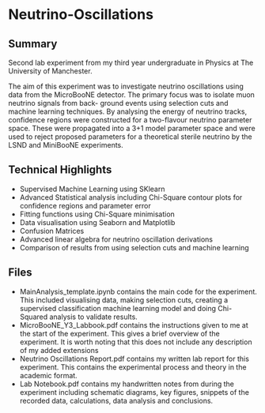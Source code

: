# Neutrino-Oscillations
## Summary
Second lab experiment from my third year undergraduate in Physics at The University of Manchester.

The aim of this experiment was to investigate neutrino oscillations using data from the MicroBooNE detector. The primary focus was to isolate muon neutrino signals from back- ground events using selection cuts and machine learning techniques. By analysing the energy of neutrino tracks, confidence regions were constructed for a two-flavour neutrino parameter space. These were propagated into a 3+1 model parameter space and were used to reject proposed parameters for a theoretical sterile neutrino by the LSND and MiniBooNE experiments.

## Technical Highlights
* Supervised Machine Learning using SKlearn
* Advanced Statistical analysis including Chi-Square contour plots for confidence regions and parameter error
* Fitting functions using Chi-Square minimisation
* Data visualisation using Seaborn and Matplotlib
* Confusion Matrices
* Advanced linear algebra for neutrino oscillation derivations
* Comparison of results from using selection cuts and machine learning


## Files

* MainAnalysis_template.ipynb contains the main code for the experiment. This included visualising data, making selection cuts, creating a supervised classification machine learning model and doing Chi-Squared analysis to validate results.
* MicroBooNE_Y3_Labbook.pdf contains the instructions given to me at the start of the experiment. This gives a brief overview of the experiment. It is worth noting that this does not include any description of my added extensions
* Neutrino Oscillations Report.pdf contains my written lab report for this experiment. This contains the experimental process and theory in the academic format.
* Lab Notebook.pdf contains my handwritten notes from during the experiment including schematic diagrams, key figures, snippets of the recorded data, calculations, data analysis and conclusions.
  
